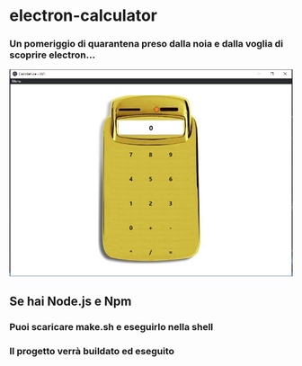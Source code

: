 # electron-calculator
<h3>Un pomeriggio di quarantena 
  preso dalla noia e dalla voglia di scoprire electron...</h3>
<img src="calc.JPG" />
<h2>Se hai Node.js e Npm</h2>
<h3>Puoi scaricare make.sh e eseguirlo nella shell</h3>
<h3>Il progetto verrà buildato ed eseguito</h3>

